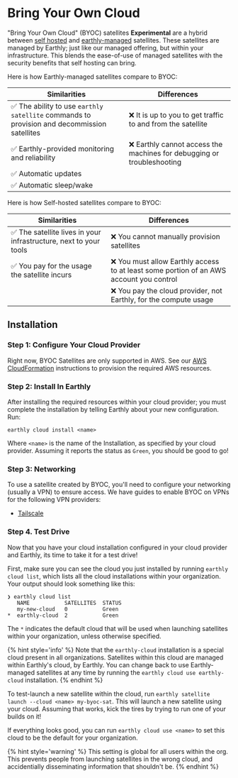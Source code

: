 # Bring Your Own Cloud

"Bring Your Own Cloud" (BYOC) satellites **Experimental** are a hybrid between [self hosted](../self-hosted.md) and [earthly-managed](../../satellites.md) satellites. These satellites are managed by Earthly; just like our managed offering, but within your infrastructure. This blends the ease-of-use of managed satellites with the security benefits that self hosting can bring.

Here is how Earthly-managed satellites compare to BYOC: 

| Similarities                                                                               | Differences                                                           |
|--------------------------------------------------------------------------------------------|-----------------------------------------------------------------------|
| ✅ The ability to use `earthly satellite` commands to provision and decommission satellites | ❌ It is up to you to get traffic to and from the satellite            |
| ✅ Earthly-provided monitoring and reliability                                              | ❌ Earthly cannot access the machines for debugging or troubleshooting |
| ✅ Automatic updates                                                                        |                                                                       |
| ✅ Automatic sleep/wake                                                                     |                                                                       |

Here is how Self-hosted satellites compare to BYOC:

| Similarities                                                     | Differences                                                                            |
|------------------------------------------------------------------|----------------------------------------------------------------------------------------|
| ✅ The satellite lives in your infrastructure, next to your tools | ❌ You cannot manually provision satellites                                             |
| ✅ You pay for the usage the satellite incurs                     | ❌ You must allow Earthly access to at least some portion of an AWS account you control |
|                                                                  | ❌ You pay the cloud provider, not Earthly, for the compute usage                       |

## Installation

### Step 1: Configure Your Cloud Provider

Right now, BYOC Satellites are only supported in AWS. See our [AWS CloudFormation](./aws.md) instructions to provision the required AWS resources.


### Step 2: Install In Earthly

After installing the required resources within your cloud provider; you must complete the installation by telling Earthly about your new configuration. Run:

```shell
earthly cloud install <name>
```

Where `<name>` is the name of the Installation, as specified by your cloud provider. Assuming it reports the status as `Green`, you should be good to go!


### Step 3: Networking

To use a satellite created by BYOC, you'll need to configure your networking (usually a VPN) to ensure access. We have guides to enable BYOC on VPNs for the following VPN providers:
* [Tailscale](./tailscale.md)

### Step 4. Test Drive

Now that you have your cloud installation configured in your cloud provider and Earthly, its time to take it for a test drive!

First, make sure you can see the cloud you just installed by running `earthly cloud list`, which lists all the cloud installations within your organization. Your output should look something like this:

```shell
❯ earthly cloud list
   NAME           SATELLITES  STATUS          
   my-new-cloud   0           Green  
*  earthly-cloud  2           Green  
```
The `*` indicates the default cloud that will be used when launching satellites within your organization, unless otherwise specified.


{% hint style='info' %}
Note that the `earthly-cloud` installation is a special cloud present in all organizations. Satellites within this cloud are managed within Earthly's cloud, by Earthly. You can change back to use Earthly-managed satellites at any time by running the `earthly cloud use earthly-cloud` installation.
{% endhint %}

To test-launch a new satellite within the cloud, run `earthly satellite launch --cloud <name> my-byoc-sat`. This will launch a new satellite using your cloud. Assuming that works, kick the tires by trying to run one of your builds on it!

If everything looks good, you can run `earthly cloud use <name>` to set this cloud to be the default for your organization. 

{% hint style='warning' %}
This setting is global for all users within the org. This prevents people from launching satellites in the wrong cloud, and accidentially disseminating information that shouldn't be.
{% endhint %}
